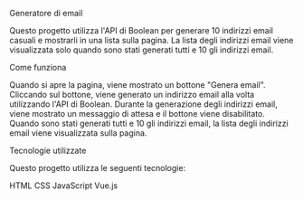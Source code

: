 Generatore di email

Questo progetto utilizza l'API di Boolean per generare 10 indirizzi email casuali e mostrarli in una lista sulla pagina. La lista degli indirizzi email viene visualizzata solo quando sono stati generati tutti e 10 gli indirizzi email.

Come funziona

Quando si apre la pagina, viene mostrato un bottone "Genera email". Cliccando sul bottone, viene generato un indirizzo email alla volta utilizzando l'API di Boolean. Durante la generazione degli indirizzi email, viene mostrato un messaggio di attesa e il bottone viene disabilitato. Quando sono stati generati tutti e 10 gli indirizzi email, la lista degli indirizzi email viene visualizzata sulla pagina.

Tecnologie utilizzate

Questo progetto utilizza le seguenti tecnologie:

HTML
CSS
JavaScript
Vue.js
